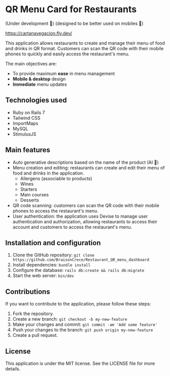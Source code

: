 # QR Menu Card for Restaurants 
(Under development 🔨)
(designed to be better used on mobiles 📱)

https://cartanavegacion.fly.dev/

This application allows restaurants to create and manage their menu of food and drinks in QR format. Customers can scan the QR code with their mobile phones to quickly and easily access the restaurant's menu.

The main objectives are:
- To provide maximum **ease** in menu management
- **Mobile & desktop** design
- **Immediate** menu updates

## Technologies used

- Ruby on Rails 7
- Tailwind CSS
- ImportMaps
- MySQL
- StimulusJS

## Main features

- Auto generative descriptions based on the name of the product (AI 🔮)
- Menu creation and editing: restaurants can create and edit their menu of food and drinks in the application.
    - Allergens (associable to products)
    - Wines
    - Starters
    - Main courses
    - Desserts
- QR code scanning: customers can scan the QR code with their mobile phones to access the restaurant's menu.
- User authentication: the application uses Devise to manage user authentication and authorization, allowing restaurants to access their account and customers to access the restaurant's menu.

## Installation and configuration

1. Clone the GitHub repository: `git clone https://github.com/BraisonCrece/Restaurant_QR_menu_dashboard`
2. Install dependencies: `bundle install`
3. Configure the database: `rails db:create && rails db:migrate`
4. Start the web server: `bin/dev`

## Contributions

If you want to contribute to the application, please follow these steps:

1. Fork the repository.
2. Create a new branch: `git checkout -b my-new-feature`
3. Make your changes and commit: `git commit -am 'Add some feature'`
4. Push your changes to the branch: `git push origin my-new-feature`
5. Create a pull request.

## License

This application is under the MIT license. See the LICENSE file for more details.
